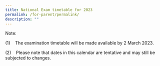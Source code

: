 ```yaml
---
title: National Exam timetable for 2023
permalink: /for-parent/permalink/
description: ""
---
```








Note:

(1)    The examination timetable will be made available by 2 March 2023.

(2)    Please note that dates in this calendar are tentative and may still be subjected to changes.